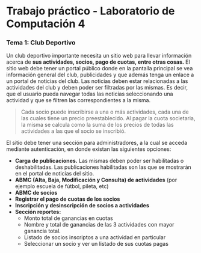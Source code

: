 # Trabajo práctico - Laboratorio de Computación 4
### Tema 1: **Club Deportivo**


Un club deportivo importante necesita un sitio web para llevar información acerca de **sus
actividades, socios, pago de cuotas, entre otras cosas.** 
El sitio web debe tener un portal público donde en la pantalla principal se vea información general del club,
publicidades y que además tenga un enlace a un portal de noticias del club. 
Las noticias deben estar relacionadas a las actividades del club y deben poder ser filtradas por las mismas.
Es decir, que el usuario pueda navegar todas las noticias seleccionando una actividad y que se filtren las correspondientes a la misma.

> Cada socio puede inscribirse a una o más actividades, cada una de las cuales tiene un precio preestablecido. 
Al pagar la cuota societaria, la misma se calcula como la suma de los precios de todas las actividades a las que el socio se inscribió.

El sitio debe tener una sección para administradores, a la cual se acceda mediante
autenticación, en donde existan las siguientes opciones:
+ **Carga de publicaciones.** Las mismas deben poder ser habilitadas o deshabilitadas. 
Las publicaciones habilitadas son las que se mostrarán en el portal de noticias del sitio.
+ **ABMC (Alta, Baja, Modificación y Consulta) de actividades** (por ejemplo escuela de fútbol, pileta, etc)
+ **ABMC de socios**
+ **Registrar el pago de cuotas de los socios**
+ **Inscripción y desinscripción de socios a actividades**
+ **Sección reportes:**
    - Monto total de ganancias en cuotas
    - Nombre y total de ganancias de las 3 actividades con mayor ganancia total.
    - Listado de socios inscriptos a una actividad en particular
    - Seleccionar un socio y ver un listado de sus cuotas pagas

